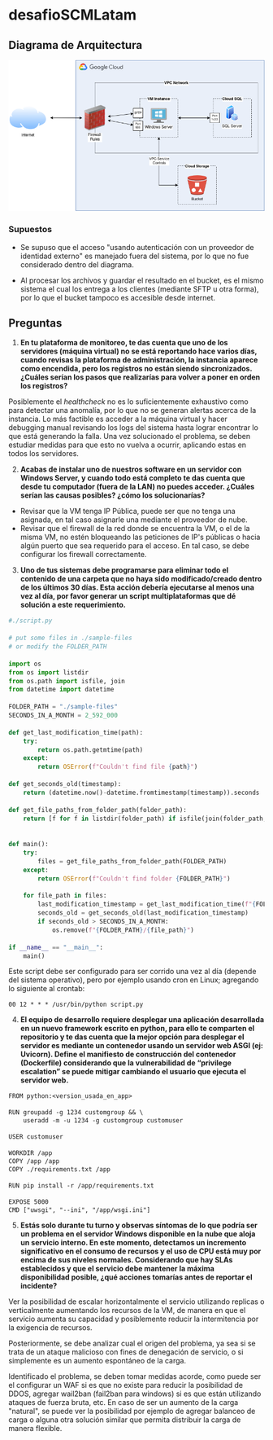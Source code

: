 # desafioSCMLatam

## Diagrama de Arquitectura

![image](/files/diagram.png)

### Supuestos

- Se supuso que el acceso "usando
  autenticación con un proveedor de identidad externo" es manejado fuera del sistema, por lo que no fue considerado dentro del diagrama.

- Al procesar los archivos y guardar el resultado en el bucket, es el mismo sistema el cual los entrega a los clientes (mediante SFTP u otra forma), por lo que el bucket tampoco es accesible desde internet.

## Preguntas

1. **En tu plataforma de monitoreo, te das cuenta que uno de los servidores (máquina virtual) no se está reportando hace varios días, cuando revisas la plataforma de administración, la instancia aparece como encendida, pero los registros no están siendo sincronizados. ¿Cuáles serían los pasos que realizarías para volver a poner en orden los registros?**

Posiblemente el _healthcheck_ no es lo suficientemente exhaustivo como para detectar una anomalía, por lo que no se generan alertas acerca de la instancia. Lo más factible es acceder a la máquina virtual y hacer debugging manual revisando los logs del sistema hasta lograr encontrar lo que está generando la falla. Una vez solucionado el problema, se deben estudiar medidas para que esto no vuelva a ocurrir, aplicando estas en todos los servidores.

2. **Acabas de instalar uno de nuestros software en un servidor con Windows Server, y cuando todo está completo te das cuenta que desde tu computador (fuera de la LAN) no puedes acceder. ¿Cuáles serían las causas posibles? ¿cómo los solucionarías?**

- Revisar que la VM tenga IP Pública, puede ser que no tenga una asignada, en tal caso asignarle una mediante el proveedor de nube.
- Revisar que el firewall de la red donde se encuentra la VM, o el de la misma VM, no estén bloqueando las peticiones de IP's públicas o hacia algún puerto que sea requerido para el acceso. En tal caso, se debe configurar los firewall correctamente.

3. **Uno de tus sistemas debe programarse para eliminar todo el contenido de una carpeta que no haya sido modificado/creado dentro de los últimos 30 días. Esta acción debería ejecutarse al menos una vez al día, por favor generar un script multiplataformas que dé solución a este requerimiento.**

```python
#./script.py

# put some files in ./sample-files
# or modify the FOLDER_PATH

import os
from os import listdir
from os.path import isfile, join
from datetime import datetime

FOLDER_PATH = "./sample-files"
SECONDS_IN_A_MONTH = 2_592_000

def get_last_modification_time(path):
    try:
        return os.path.getmtime(path)
    except:
        return OSError(f"Couldn't find file {path}")

def get_seconds_old(timestamp):
    return (datetime.now()-datetime.fromtimestamp(timestamp)).seconds

def get_file_paths_from_folder_path(folder_path):
    return [f for f in listdir(folder_path) if isfile(join(folder_path, f))]


def main():
    try:
        files = get_file_paths_from_folder_path(FOLDER_PATH)
    except:
        return OSError(f"Couldn't find folder {FOLDER_PATH}")

    for file_path in files:
        last_modification_timestamp = get_last_modification_time(f"{FOLDER_PATH}/{file_path}")
        seconds_old = get_seconds_old(last_modification_timestamp)
        if seconds_old > SECONDS_IN_A_MONTH:
            os.remove(f"{FOLDER_PATH}/{file_path}")

if __name__ == "__main__":
    main()
```

Este script debe ser configurado para ser corrido una vez al día (depende del sistema operativo), pero por ejemplo usando cron en Linux; agregando lo siguiente al crontab:

```
00 12 * * * /usr/bin/python script.py
```

4. **El equipo de desarrollo requiere desplegar una aplicación desarrollada en un nuevo framework escrito en python, para ello te comparten el repositorio y te das cuenta que la mejor opción para desplegar el servidor es mediante un contenedor usando un servidor web ASGI (ej: Uvicorn). Define el manifiesto de construcción del contenedor (Dockerfile) considerando que la vulnerabilidad de “privilege escalation” se puede mitigar cambiando el usuario que ejecuta el servidor web.**

```
FROM python:<version_usada_en_app>

RUN groupadd -g 1234 customgroup && \
    useradd -m -u 1234 -g customgroup customuser

USER customuser

WORKDIR /app
COPY /app /app
COPY ./requirements.txt /app

RUN pip install -r /app/requirements.txt

EXPOSE 5000
CMD ["uwsgi", "--ini", "/app/wsgi.ini"]
```

5. **Estás solo durante tu turno y observas síntomas de lo que podría ser un problema en el servidor Windows disponible en la nube que aloja un servicio interno. En este momento, detectamos un incremento significativo en el consumo de recursos y el uso de CPU está muy por encima de sus niveles normales. Considerando que hay SLAs establecidos y que el servicio debe mantener la máxima disponibilidad posible, ¿qué acciones tomarías antes de reportar el incidente?**

Ver la posibilidad de escalar horizontalmente el servicio utilizando replicas o verticalmente aumentando los recursos de la VM, de manera en que el servicio aumenta su capacidad y posiblemente reducir la intermitencia por la exigencia de recursos.

Posteriormente, se debe analizar cual el origen del problema, ya sea si se trata de un ataque malicioso con fines de denegación de servicio, o si simplemente es un aumento espontáneo de la carga.

Identificado el problema, se deben tomar medidas acorde, como puede ser el configurar un WAF si es que no existe para reducir la posibilidad de DDOS, agregar wail2ban (fail2ban para windows) si es que están utilizando ataques de fuerza bruta, etc. En caso de ser un aumento de la carga "natural", se puede ver la posibilidad por ejemplo de agregar balanceo de carga o alguna otra solución similar que permita distribuir la carga de manera flexible.
